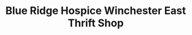 ---
title: "Blue Ridge Hospice Winchester East Thrift Shop"
url: /winchester/blue-ridge-hospice-winchester-east-thrift-shop/
shop: Gebrauchtwaren
---